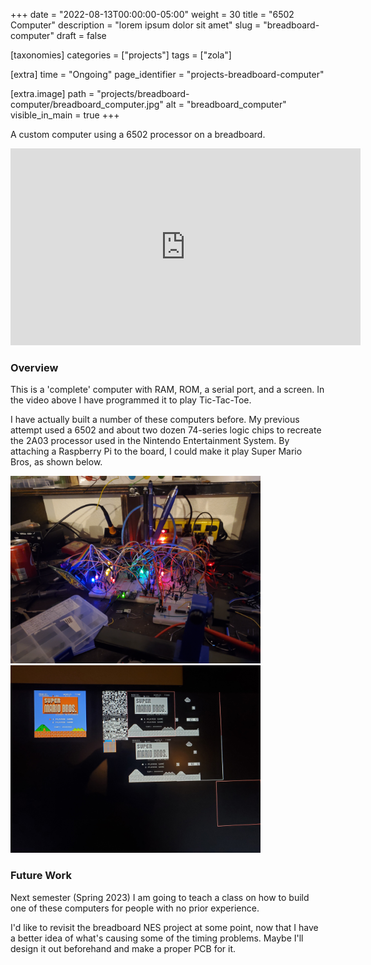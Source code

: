 +++
date = "2022-08-13T00:00:00-05:00"
weight = 30
title = "6502 Computer"
description = "lorem ipsum dolor sit amet"
slug = "breadboard-computer"
draft = false

[taxonomies]
    categories = ["projects"]
    tags = ["zola"]

[extra]
    time = "Ongoing"
    page_identifier = "projects-breadboard-computer"

[extra.image]
  path = "projects/breadboard-computer/breadboard_computer.jpg"
  alt = "breadboard_computer"
  visible_in_main = true
+++

A custom computer using a 6502 processor on a breadboard.

<!-- more -->

<iframe width="560" height="315" src="https://www.youtube.com/embed/36lvWIOPbbE" title="YouTube video player" frameborder="0" allow="accelerometer; autoplay; clipboard-write; encrypted-media; gyroscope; picture-in-picture; web-share" allowfullscreen></iframe>

### Overview

This is a 'complete' computer with RAM, ROM, a serial port, and a screen.
In the video above I have programmed it to play Tic-Tac-Toe.

I have actually built a number of these computers before.
My previous attempt used a 6502 and about two dozen 74-series logic chips
to recreate the 2A03 processor used in the Nintendo Entertainment System.
By attaching a Raspberry Pi to the board, I could make it play Super Mario Bros, as shown below.

<div class="col-auto">
    <img src="SuperMarioBrosComputer1.jpg" alt="Breadboard NES" height=300>
    <img src="SuperMarioBrosComputer2.jpg" alt="Super Mario Bros demo" height=300>
</div>

<p></p>

### Future Work

Next semester (Spring 2023) I am going to teach a class on how to build one of these computers
for people with no prior experience.

I'd like to revisit the breadboard NES project at some point,
now that I have a better idea of what's causing some of the timing problems.
Maybe I'll design it out beforehand and make a proper PCB for it.